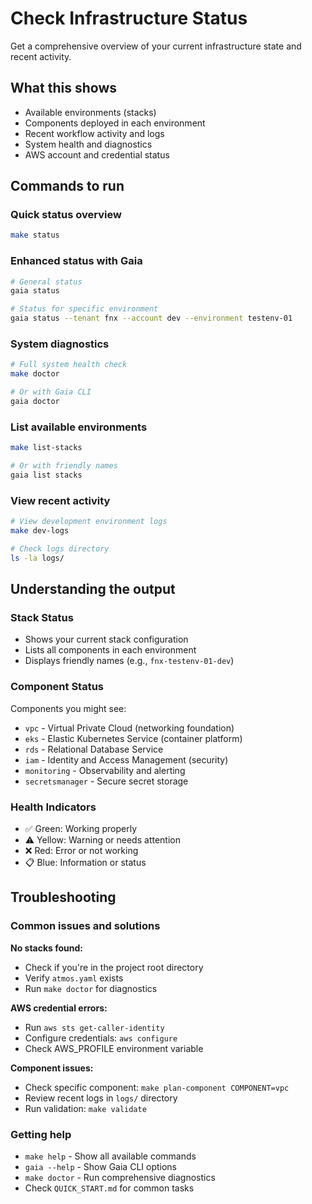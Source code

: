 # Check Infrastructure Status

Get a comprehensive overview of your current infrastructure state and recent activity.

## What this shows
- Available environments (stacks) 
- Components deployed in each environment
- Recent workflow activity and logs
- System health and diagnostics
- AWS account and credential status

## Commands to run

### Quick status overview
```bash
make status
```

### Enhanced status with Gaia
```bash
# General status
gaia status

# Status for specific environment
gaia status --tenant fnx --account dev --environment testenv-01
```

### System diagnostics
```bash
# Full system health check
make doctor

# Or with Gaia CLI
gaia doctor
```

### List available environments
```bash
make list-stacks

# Or with friendly names
gaia list stacks
```

### View recent activity
```bash
# View development environment logs
make dev-logs

# Check logs directory
ls -la logs/
```

## Understanding the output

### Stack Status
- Shows your current stack configuration
- Lists all components in each environment
- Displays friendly names (e.g., `fnx-testenv-01-dev`)

### Component Status
Components you might see:
- `vpc` - Virtual Private Cloud (networking foundation)
- `eks` - Elastic Kubernetes Service (container platform)
- `rds` - Relational Database Service
- `iam` - Identity and Access Management (security)
- `monitoring` - Observability and alerting
- `secretsmanager` - Secure secret storage

### Health Indicators
- ✅ Green: Working properly
- ⚠️ Yellow: Warning or needs attention  
- ❌ Red: Error or not working
- 📋 Blue: Information or status

## Troubleshooting

### Common issues and solutions

**No stacks found:**
- Check if you're in the project root directory
- Verify `atmos.yaml` exists
- Run `make doctor` for diagnostics

**AWS credential errors:**
- Run `aws sts get-caller-identity`
- Configure credentials: `aws configure`
- Check AWS_PROFILE environment variable

**Component issues:**
- Check specific component: `make plan-component COMPONENT=vpc`
- Review recent logs in `logs/` directory
- Run validation: `make validate`

### Getting help
- `make help` - Show all available commands
- `gaia --help` - Show Gaia CLI options
- `make doctor` - Run comprehensive diagnostics
- Check `QUICK_START.md` for common tasks